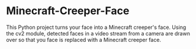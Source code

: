 # Minecraft-Creeper-Face
This Python project turns your face into a Minecraft creeper's face.
 Using the cv2 module, detected faces in a video stream from a camera are drawn over so that you face is replaced with a Minecraft creeper face.
